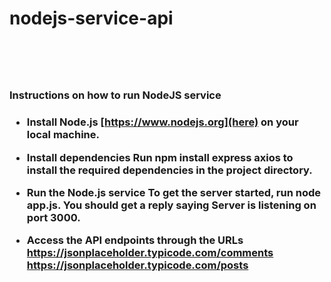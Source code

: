 <h1>nodejs-service-api<h1>
<br>


<h3>Instructions on how to run NodeJS service<h3>

- Install Node.js [https://www.nodejs.org](here) on your local machine.

- Install dependencies
    Run <b>npm install express axios</b> to install the 
    required dependencies in the project directory.

- Run the Node.js service
    To get the server started, run <b>node app.js</b>.
    You should get a reply saying __Server is listening on port 3000.__

- Access the API endpoints through the URLs
    https://jsonplaceholder.typicode.com/comments
    https://jsonplaceholder.typicode.com/posts

